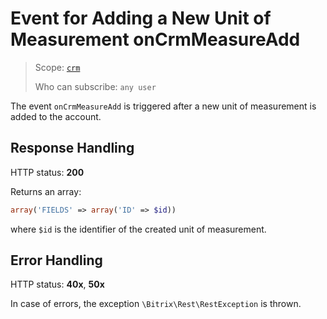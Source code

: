 # Event for Adding a New Unit of Measurement onCrmMeasureAdd

> Scope: [`crm`](../../../../scopes/permissions.md)
>
> Who can subscribe: `any user`

The event `onCrmMeasureAdd` is triggered after a new unit of measurement is added to the account.

## Response Handling

HTTP status: **200**

Returns an array:

```php
array('FIELDS' => array('ID' => $id))
```

where `$id` is the identifier of the created unit of measurement.

## Error Handling

HTTP status: **40x**, **50x**

In case of errors, the exception `\Bitrix\Rest\RestException` is thrown.